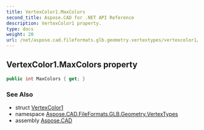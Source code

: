 ```yaml
---
title: VertexColor1.MaxColors
second_title: Aspose.CAD for .NET API Reference
description: VertexColor1 property. 
type: docs
weight: 20
url: /net/aspose.cad.fileformats.glb.geometry.vertextypes/vertexcolor1/maxcolors/
---
```

## VertexColor1.MaxColors property

```csharp
public int MaxColors { get; }
```

### See Also

* struct [VertexColor1](../)
* namespace [Aspose.CAD.FileFormats.GLB.Geometry.VertexTypes](../../vertexcolor1/)
* assembly [Aspose.CAD](../../../)


